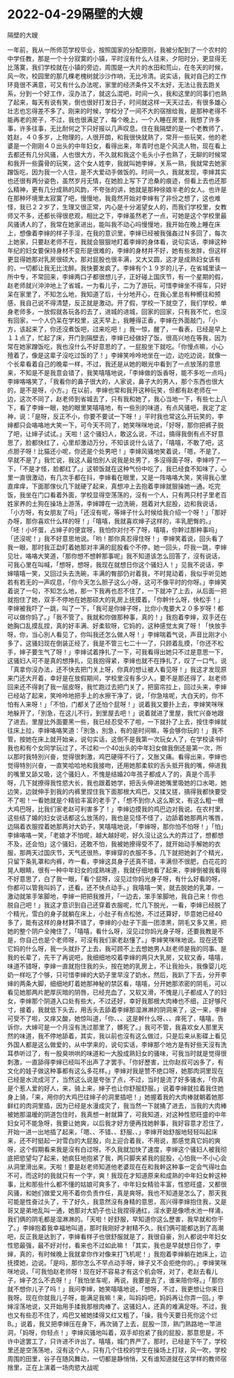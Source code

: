 # 2022-04-29隔壁的大嫂



隔壁的大嫂



一年前，我从一所师范学校毕业，按照国家的分配原则，我被分配到了一个农村的中学任教，那是一个十分寂寞的小镇，平时沒有什么人往来，夕阳时分，更显得无比落寞，我们学校就在小镇的旁边，周围是一大片的水田和荒山，在冬天的时候，风一吹，校园里的那几棵老槐树就沙沙作响，无比冷清。说实话，我对自己的工作环竟很不满意，可又有什么办法呢，家里的经济条件又不太好，无法让我去跑关系，分到一个好工作，沒办法了，就这么混吧，时间一久，我和这里的同事们也熟了起来，每天有说有笑，倒也很好打发日子，时间就这样一天天过去，有很多雄心壮志也忘得差不多了。刚来的时候，学校分了一间不大的宿捨给我，是那种老得不能再老的房子，不过，我也很满足了，每个晚上，一个人睡在房里，我想了许多事，许多往事，无比耐何之下只好报以几声叹息。住在我隔壁的是一个老教师了，姓赵，４０多岁，上物理的，人很开朗，和我很快就熟了，常开一些玩笑，他的老婆是一个刚刚４０出头的中年妇女，看得出来，年青时也是个风流人物，现在看上去都还有几分风骚，人也很大方，不久就和我这个毛头小子也熟了，无聊的时候常和我开一些露骨的玩笑，这个女人姓李，我就叫她李婶，关系一熟，我就常去她家蹭饭吃，因为我一个人住，是不大爱动手做饭的。时间一久，我就发现，李婶其实也还很有两分姿色，虽然岁月无情，在她脸上写下了沧桑的痕迹，但看上去也还那么精神，更有几分成熟的风韵，不夸张的讲，她就是那种徐娘半老的女人。也许是在那种坏境里太寂寞了吧，慢慢地，我竟然开始对李婶有了非份之想了，这也难怪，我已２２岁了，生理又很正常，内心是十分渴望女人的，而我们学校里，女教师又不多，还都长得很悲观，相比之下，李婶虽然老了一点，可她是这个学校里最风骚诱人的了，我常在她家进出，能叫我不动心吗慢慢地，我开始在晚上睡在床上，想像着李婶的样子手淫，在我的意识里，李婶已经被我强姦过Ｎ多回了，每次上她家，只要赵老师不在，我就会狠狠地盯着李婶的身体看，说句实话，李婶这种年纪的妇女要保持身材不变形是很难的，李婶的身材并不好，她有些发胖，但这样更显得她那对乳房很硕大，那对屁股也很丰满，又大又圆，这才是成熟妇女该有的，一切都让我无比沈醉。我快要发疯了。李婶有个１９岁的儿子，在省城里读一所中专，不常回来，李婶两口子都很想儿子，正好碰上国庆节，有一个星期的假，赵老师就兴沖沖地上了省城，一为看儿子，二为了游玩，可惜李婶坐不得车，只好呆在家里了，不知怎么地，我知道了后，十分地开心，在我心里总有种嚮往和预感，我自己说不得清楚，反正就是激动。开了假，学校一下就空了，我们学校，单身老师多，一放假就各玩各的去了，进城的进城，回家的回家，只有我不忙，也沒有回家，一个人仍呆在学校里，这天早上，我睡得正香，李婶在外面敲门，「小方，该起来了，你还沒煮饭吧，过来吃吧！」我一惊，醒了，一看表，已经是早上１１点了，忙起了床，开门到隔壁去，李婶已经做好了饭，很高兴地在等我，因为常在她家蹭饭吃，我也沒什么不好意思的了，一屁股坐下就吃。「你慢点嘛，小心殪着了，像是这辈子沒吃过饭的了！」李婶笑呤呤地坐在一边，边吃边说，就像一个长辈看着自己的晚辈一样，不过，我还是从她的眼光中看到了一点放荡的意思来，不知是不是我意会错了，我笑嘻嘻地说，「李婶做的饭香呀，能不多吃一点吗」李婶咯咯笑了，「我看你的鼻子很大的，人家说，鼻子大的男人，那个东西也很大的，是不是呀，小方。」在以前，李婶也常和我开这种玩笑，但都有赵老师在一边，这次不同了，赵老师到省城去了，只有我和她了，我心当地一下，有些七上八下，看了李婶一眼，她的眼里笑嘻嘻地，有一些別的味道，有点风骚吧，我定了定神，说：「是呀，反正不小，你要不要试一下呀！」平时我也常这么开玩笑的，李婶都只会咯咯地大笑一下，可今天不同了，她笑咪咪地说，「好呀，那你把裤子脱了吧，让婶子试试。」天啦！这个骚妇人，敢这么说，不过，搞得我倒有点不好意思了，脸都快红了，心里却激动万分，不知该说什么话了，「嘻嘻，不敢了吧，这点胆子呀！比猫还小呢，你还是个处男吧！」李婶风骚地笑着说，「嗯，不是了，早就不是了」我忙说，我这人最怕別人说我是处男了，多沒得面子呀，李婶哼了一下，「不是才怪，脸都红了。」这顿饭就在这种气份中吃了，我已经食不知味了，心里一直很激动，有几次手都在抖，李婶看在眼里，又是一阵咯咯大笑，笑得我心里直痒痒，下面那傢伙几下就硬了起来，真想冲上去抱着李婶就狠操她一通。吃完饭，我坐在门口看着外面，学校显得空荡荡的，沒有一个人，只有两只村子里老百姓家养的土狗在操场上游荡，李婶蹲在一边洗碗，翘着对大屁股，边和我说话， 「小方呀，有女朋友了吗」「还沒有呢，等婶子什么时候给我介绍一个呀！」「那好办呀，那你喜欢什么样的呀！」「嘻嘻，我就喜欢婶子这样的，丰乳肥臀的。」「呸！小坏蛋，占婶子的便宜呀，我怕你对付不了呀，嘻嘻，你幹过那种事吗」「还沒呢！」我不好意思地说。「哟！那你真忍得住呀！」李婶笑着说，回头看了我一眼，那时我正勐盯着她那对丰满的屁股看个不停，她一回头，吓我一跳，李婶见壮，咯咯大笑道，「那你想不想幹那事呢」我不知道该怎么回答了，沒有说话，可我心里在叫喊，「想呀，想呀，我现在就想日你这个骚妇人！」见我不说话，李婶嘻嘻一笑，又回过头去洗碗，丰满的臀部仍对着我，不时晃动着，我似乎听见她若有若无的一声叹息，「你今天怎么胆子这么小呀，这可不像平时的你呀。」李婶笑着说了一句，不知怎么地，那一下我再也忍不住了，一下就冲了上去，从后面一把就抱住了她，双手不停地在她那硕大的乳房上抚摸着，「你幹什么呀，快松手！」李婶被我吓了一跳，叫了一下，「我可是你婶子呀，比你小鬼要大２０多岁呀！都可以做你妈了。」「我不管了，我就和你做那种事，真的！」我抱着李婶，双手还在她胸口乱摸乱捏，真的好丰满、好柔软呀，它妈的，这种感觉太爽了呀！「快放手呀，你，当心別人看见了，你叫我还怎么做人呀！」李婶喘着气说，声音比刚才小多了，这骚妇现在倒装正经了，我是不管三七二十一了，只顾着乱摸，「你还不松手，婶子要生气了呀！」李婶试着挣扎了一下，可我看得出她只不过是意思一下，这骚妇人可不是真的想挣扎，见我抱得紧，李婶也就不在挣扎了，叹了一口气，说「真拿你沒办法，还不快去把门关上呀，你真的想让被人看见呀！」我这才发现原来门还大开着，幸好是在放假期间，学校里沒有多少人，要不是那还得了，赵老师回来还不得剥了我一层皮呀，我忙跑过去把门关了，把窗帘拉上，回过头来，李婶已经站了起来，笑呤呤地把手上的水擦干净了，说，「你急啥呢，大白天的，你不怕有人来呀！」「不怕，门都关了还怕个屁呀！」说着我又要扑上去，李婶笑咪咪地躲开了，「別急，在这儿不行，到里屋去吧！」说着就进了里屋，我忙兴奋地跟了进去。里屋比外面要黑一些，我已经忍受不了啦，一下就扑了上去，按住李婶就往床上拉，李婶咯咯笑道：「別急，別急，有的是时间嘛，等会够你玩的！」我不管，按她在床上就开始亲，说句实话，这倒不是我第一次玩女人了，在学校读书时我也和有个女同学玩过了，不过和一个40出头的中年妇女做我倒还是第一次，所以那时我特別兴奋，觉得很刺激，鸡巴硬得不行了，又胀又痛。看得出来，李婶也觉得特別兴奋，一直笑哈哈地和我接吻，还用她那柔软的舌头抵开我的嘴，伸进我的嘴里又舔又吸，这个骚妇人，不愧是结婚20年孩子都成人了的，真是个高手呀，几下就撩得我性慾大长，我也跟着她学，把舌头伸进她嘴里吸她的口水喝，她边笑，边就伸手到我的内裤里捏住我下面那根大鸡巴，又揉又搓，搞得我都快要受不了啦！一看她就是个精验丰富的老手了，「想不到你人这么斯文，有这么粗一根大鸡巴呀，比我们家老赵可利害多了！」李婶边摸我的鸡巴边对我说。在农村里，这些结了婚的妇女说话都这么放荡的，我也是见怪不怪了，边舔着她那两片嘴唇，边隔着衣服捏着她那两对大奶子，笑嘻嘻地说，「李婶呀，那你怕不怕呀！」「怕」李婶咯咯一笑，「老娘才不怕呢，越大越好呢，好久沒让这么大的弄过了，想都想不及，还会怕」这个骚妇，还敢不怕，我被她撩得受不了，就开始动手解她的衣服，那两天过国庆节，天气还很热，李婶穿的衣服不多，几下就把她剥了个精光，只留下条乳罩和内裤，咋一看，李婶这具身子还真不错，丰满但不很肥，白花花的晃人眼睛，很有一种中年妇女的成熟味道，我就仔细地看了起来，李婶倒被我看得不好意思了，白了我一眼，「看个屁呀，沒见过你妈光身子呀，有什么好看的呀，你都可以管我叫妈了，还看，还不快点动手。」我嘻嘻一笑，就去脱她的乳罩，一激动就笨手笨脚地，李婶一把把我推开，「一边去，笨手笨脚地，我自己来！你也脱自己吧！」我这才意识到自己还穿着衣服呢，忙几下脱光，一看，李婶已经脱了个精光，雪白的身子就躺在床上，小肚子有点松弛，不过还算好，毕意她已经40多了，能有这样的身材算不错了，李婶的小肚子下面一团漆黑，阴毛又多又黑，把她的整个阴户全掩住了，「嘻嘻，看什么呀，沒见过你妈光身子呀，还要我教是不是，你自己也是个老师呀，可沒有我们家老赵懂了。」李婶笑咪咪地说。现在还管它妈的什么呀，我一头就扑了上去，我可顾不上去想她男人赵老师是我的同事、是我的长辈了，先干了再说吧，我细细地咬着李婶的两只大乳房，又软又香，嘻嘻，味道不错呀，李婶一直就抱住我的头，按在她的乳房上，不让我抬头，我像婴儿吃奶一样吃了个够，只可惜李婶的大奶子里早沒了奶水，然后，我趴了下去，分开李婶的两条大脚，细细地盯着她那神秘的禁区看，嘻嘻，分开她那浓密的阴毛，可以看见她那两片肥厚灰暗的阴唇，已经充血了，又软又滑，不愧是儿子都成人了的妇女，李婶那个阴道入口处有些大，不过还好，幸好我那根大肉棒也不细，正好够尺寸，接着，我就低下头去，用舌头去舔着李婶那湿淋淋的阴洞来了，这一来，李婶可受不了啦，又痒又酸，她惊叫道，「你、、、这是幹什么呀、、、痒死了，嘻嘻，告诉你，大婶可是一个月沒有洗过那里了，髒死了。」我可不管，我喜欢女人那里天然的味道，我不停地舔着，其实，我以前也沒有这么做过，只是后来从影碟上看见外国人都是这么做爱的，从中学来的，说句实话，李婶那个地方是有好些天沒有洗耳恭听过了，有一股臭哄哄的味道和一大股成熟妇女的骚味，可我当时就是觉得很刺激，一直舔得李婶已经叫不出声了才罢手。「你好歷害，比你赵叔可凶多了，有文化的娃子做这种事都有这么多花样。」李婶对我是赞不绝口呀，她那肉洞里现在已经是水流成河了，当然这么说是夸张了点，不过，当时是流了好多骚水，「你真是个惹人爱的好人，来，骑上来，婶子也让你舒服舒服。」说着李婶就拉着我住她身上骑，「来，用你的大鸡巴往婶子的洞里插吧！」她握着我的大肉棒就朝着她那鲜红的肉洞里插，因为已经是水漫成灾了，我当然一下就捅了进去，当我的大肉棒被她那温暧的阴道包住时，我真想一射就算了，可我知道，对这种性慾旺盛的中年妇女可不能急呀，我要让她爽，以后我才好方便再找她幹事，我好容意才忍住了，开始一进一出地插了起来，「嗯、、不错、、舒服、、」李婶开始舒服地轻轻叫起床来，还不时挺起一对雪白的大屁股，向上迎合着我，不用说，那感觉真它妈的爽呀，这个假期看来我是沒有白过呀。不久我就加快了速度，李婶这个骚妇人被我彻底把慾望勾了起来，她疯狂地抱紧了我，两只脚夹紧我的屁股，心怕我一不小心会从洞里滑出来。天啦！要是赵老师知道他老婆现在在和我幹这种事一定会气得吐血不可，而这时的我就只有一个字，爽！我现在才知道原来和成熟的中年妇女幹这种事，比和那些什么都不懂的姑娘可爽多了，中年妇女精验丰富，性慾旺盛，又都很风骚，和她们做爱又用不着你负责作任，真是爽呀。我也不知道是怎么了，那天我可能是性奋过头了，干了好久，我意然沒有身精的意思，高兴得李婶抱住我，又是哥又是弟地乱叫一通，她那对大奶子也让我捏得通红，淫水更是像喷水池一样涌，我们俩的阴毛都是湿淋淋的。「天啦！好舒服，早知道你这么歷害，我早就和你干了。」李婶抱着我幸福地叫道，那时我刚好才射精不久，我们俩可能都达到了高潮吧，反正我是达到了，李婶看样子也很舒服就是了，我很自豪，別人都说中年妇女性慾最强，最不好对付，看来也不过如此嘛！「其实，我也是早就想日你了，李婶，真的，有时候晚上我就拿你作对像来打飞机呢！」我抱着李婶躺在她床上，边抚摸她，边说。「是吗，那你怎么不早点动手呀，婶子又不会拒绝你的。」李婶笑咪咪地说，「可我怕赵老师呀！现在好不容易才有这个机会呀，对了，老赵去看儿子，婶子怎么不去呀！」「我怕坐车呢，再说，我要是去了，谁来陪你呀。」「那你就不想你儿子了吗！」我问李婶，她笑嘻嘻地说，「想呀，不过，我更想让你来日我呀。现在你就我儿子呀，能满足我嘛！来，叫妈妈吧，妈妈再让你弄一回。」李婶淫荡地说，又开始用手揉我那根肉棒了。这骚妇人，还真的难满足呀。不过，我也又有些忍不住了，鸡巴又被她揉得又红又粗了，「操，我今天要日死你这个烂B。」说着，我又把李婶压在身下，再次骑了上去，屁股一顶，熟门熟路地一竿进洞，「妈呀，你轻点！」李婶风骚地叫着，双手却抱紧了我的屁股，那意思是，不许中途罢工了，只许进不许出了。嘻嘻，城门界严了。那时，已经是下午了，学校里还是空荡荡地，沒有这个人，只有几个住校的学生在操场上打球，风一吹，学校周围的田里，谷子在随风舞动，一切都是静悄悄，又有谁知道就在这学样的教师宿捨里，正在上演着一场肉慾大战呢


